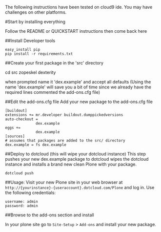 The following instructions have been tested on cloud9 ide. 
You may have challenges on other platforms.


#Start by installing everything

Follow the README or QUICKSTART instructions then come back here

##Install Developer tools

    easy_install pip
    pip install -r requirements.txt

##Create your first package in the 'src' directory

   cd src
   zopeskel dexterity

when prompted name it 'dex.example' and accept all defaults
(Using the name 'dex.example' will save you a bit of time
since we already have the required lines commented 
the add-ons.cfg file)

##Edit the add-ons.cfg file
Add your new package to the add-ons.cfg file

    [buildout]
    extensions += mr.developer buildout.dumppickedversions
    auto-checkout = 
                  dex.example
    eggs += 
                  dex.example
    [sources]
    # assumes that packages are added to the src/ directory
    dex.example = fs dex.example


##Deploy to dotcloud (this will wipe your dotcloud instance)
This step pushes your new dex.example package to dotcloud
wipes the dotcloud instance and installs a brand new clean
Plone with your package.

    dotcloud push

##Usage:
Visit your new Plone site in your web browser at
`http://{yourinstance}-{useraccount}.dotcloud.com/Plone` and log in.
Use the following credentials:

    username: admin
    password: admin

##Browse to the add-ons section and install

In your plone site go to `Site-Setup` > `Add-ons` and install your new package.

